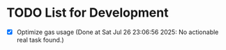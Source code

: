# TODO List for Development

- [x] Optimize gas usage  (Done at Sat Jul 26 23:06:56 2025: No actionable real task found.)